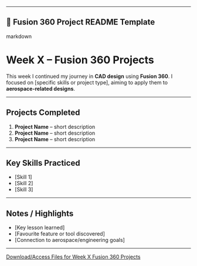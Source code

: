 
---

## 🔹 Fusion 360 Project README Template
markdown
# Week X – Fusion 360 Projects

This week I continued my journey in **CAD design** using **Fusion 360**. I focused on [specific skills or project type], aiming to apply them to **aerospace-related designs**.

---

## Projects Completed
1. **Project Name** – short description  
2. **Project Name** – short description  
3. **Project Name** – short description  

---

## Key Skills Practiced
- [Skill 1]  
- [Skill 2]  
- [Skill 3]  

---

## Notes / Highlights
- [Key lesson learned]  
- [Favourite feature or tool discovered]  
- [Connection to aerospace/engineering goals]  

---

[Download/Access Files for Week X Fusion 360 Projects](/projects/fusion360/weekX/[fileName].f3d)
